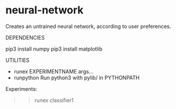 # neural-network

Creates an untrained neural network, according to user preferences.

DEPENDENCIES

pip3 install numpy
pip3 install matplotlib


UTILITIES

* runex EXPERIMENTNAME args...
* runpython Run python3 with pylib/ in PYTHONPATH

Experiments:

>> runex classifier1
